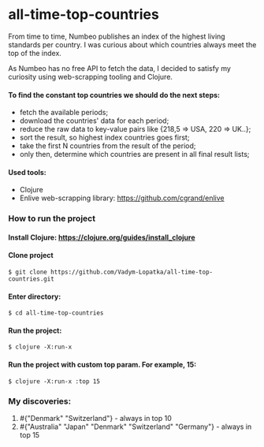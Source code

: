 # all-time-top-countries

From time to time, Numbeo publishes an index of the highest living standards per country.
I was curious about which countries always meet the top of the index.

As Numbeo has no free API to fetch the data, I decided to satisfy my curiosity using web-scrapping tooling and Clojure.

#### To find the constant top countries we should do the next steps:
- fetch the available periods;
- download the countries' data for each period;
- reduce the raw data to key-value pairs like {218,5 => USA, 220 => UK..};
- sort the result, so highest index countries goes first;
- take the first N countries from the result of the period;
- only then, determine which countries are present in all final result lists;

#### Used tools:
- Clojure
- Enlive web-scrapping library: https://github.com/cgrand/enlive

### How to run the project
#### Install Clojure: https://clojure.org/guides/install_clojure
#### Clone project
    $ git clone https://github.com/Vadym-Lopatka/all-time-top-countries.git
#### Enter directory:
    $ cd all-time-top-countries
#### Run the project:
    $ clojure -X:run-x
#### Run the project with custom top param. For example, 15:
    $ clojure -X:run-x :top 15

### My discoveries:
1.  #{"Denmark" "Switzerland"} - always in top 10
2. #{"Australia" "Japan" "Denmark" "Switzerland" "Germany"} - always in top 15

